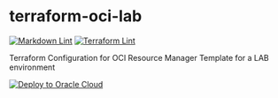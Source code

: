 # terraform-oci-lab

[![Markdown Lint](https://github.com/oehrlis/terraform-oci-lab/actions/workflows/mdlint.yml/badge.svg)](https://github.com/oehrlis/terraform-oci-lab/actions/workflows/mdlint.yml)
[![Terraform Lint](https://github.com/oehrlis/terraform-oci-lab/actions/workflows/tflint.yml/badge.svg)](https://github.com/oehrlis/terraform-oci-lab/actions/workflows/tflint.yml)

Terraform Configuration for OCI Resource Manager Template for a LAB environment

[![Deploy to Oracle Cloud](https://oci-resourcemanager-plugin.plugins.oci.oraclecloud.com/latest/deploy-to-oracle-cloud.svg)](https://cloud.oracle.com/resourcemanager/stacks/create?zipUrl=https://github.com/oehrlis/terraform-oci-lab/master.zip)
